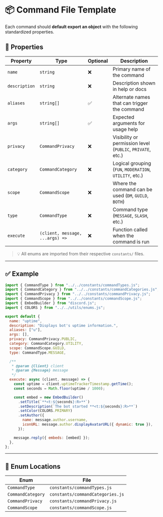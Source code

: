 # 📦 Command File Template

Each command should **default export an object** with the following standardized properties.

## 🧩 Properties

| Property      | Type                            | Optional | Description                                                |
| ------------- | ------------------------------- | -------- | ---------------------------------------------------------- |
| `name`        | `string`                        | ❌       | Primary name of the command                                |
| `description` | `string`                        | ❌       | Description shown in help or docs                          |
| `aliases`     | `string[]`                      | ✅       | Alternate names that can trigger the command               |
| `args`        | `string[]`                      | ✅       | Expected arguments for usage help                          |
| `privacy`     | `CommandPrivacy`                | ❌       | Visibility or permission level (`PUBLIC`, `PRIVATE`, etc.) |
| `category`    | `CommandCategory`               | ❌       | Logical grouping (`FUN`, `MODERATION`, `UTILITY`, etc.)    |
| `scope`       | `CommandScope`                  | ❌       | Where the command can be used (`DM`, `GUILD`, `BOTH`)      |
| `type`        | `CommandType`                   | ❌       | Command type (`MESSAGE`, `SLASH`, etc.)                    |
| `execute`     | `(client, message, ...args) =>` | ❌       | Function called when the command is run                    |

> 💡 All enums are imported from their respective `constants/` files.

---

## ✅ Example

```js
import { CommandType } from "../../constants/commandTypes.js";
import { CommandCategory } from "../../constants/commandCategories.js";
import { CommandPrivacy } from "../../constants/commandPrivacy.js";
import { CommandScope } from "../../constants/commandScope.js";
import { EmbedBuilder } from "discord.js";
import { COLORS } from "../../utils/enums.js";

export default {
  name: "uptime",
  description: "Displays bot's uptime information.",
  aliases: ["u"],
  args: [],
  privacy: CommandPrivacy.PUBLIC,
  category: CommandCategory.UTILITY,
  scope: CommandScope.GUILD,
  type: CommandType.MESSAGE,

  /**
   * @param {Client} client
   * @param {Message} message
   */
  execute: async (client, message) => {
    const uptime = client.uptimeTrackerTimestamp.getTime();
    const seconds = Math.floor(uptime / 1000);

    const embed = new EmbedBuilder()
      .setTitle(`**<t:${seconds}:R>**`)
      .setDescription(`The bot started **<t:${seconds}:R>**`)
      .setColor(COLORS.PRIMARY)
      .setAuthor({
        name: message.author.username,
        iconURL: message.author.displayAvatarURL({ dynamic: true }),
      });

    message.reply({ embeds: [embed] });
  },
};
```

---

## 🧱 Enum Locations

| Enum              | File                             |
| ----------------- | -------------------------------- |
| `CommandType`     | `constants/commandTypes.js`      |
| `CommandCategory` | `constants/commandCategories.js` |
| `CommandPrivacy`  | `constants/commandPrivacy.js`    |
| `CommandScope`    | `constants/commandScope.js`      |
